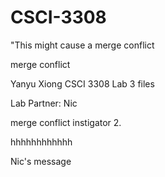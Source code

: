 # CSCI-3308

"This might cause a merge conflict

merge conflict

Yanyu Xiong CSCI 3308 Lab 3 files

Lab Partner: Nic

merge conflict instigator 2.


hhhhhhhhhhhh

Nic's message

